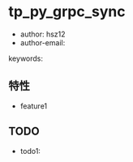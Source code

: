 # tp_py_grpc_sync

+ author: hsz12
+ author-email: 



keywords: 

## 特性

+ feature1



## TODO

+ todo1: